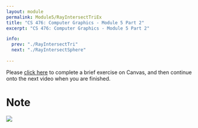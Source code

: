 ```yaml
---
layout: module
permalink: Module5/RayIntersectTriEx
title: "CS 476: Computer Graphics - Module 5 Part 2"
excerpt: "CS 476: Computer Graphics - Module 5 Part 2"

info:
  prev: "./RayIntersectTri"
  next: "./RayIntersectSphere"
  
---
```


Please <a href = "https://ursinus.instructure.com/courses/10834/quizzes/10555/take" target="_blank">click here</a> to complete a brief exercise on Canvas, and then continue onto the next video when you are finished.

<h1>Note</h1>

<img src = "../images/Unit1/5_RayIntersectTriangle.svg">